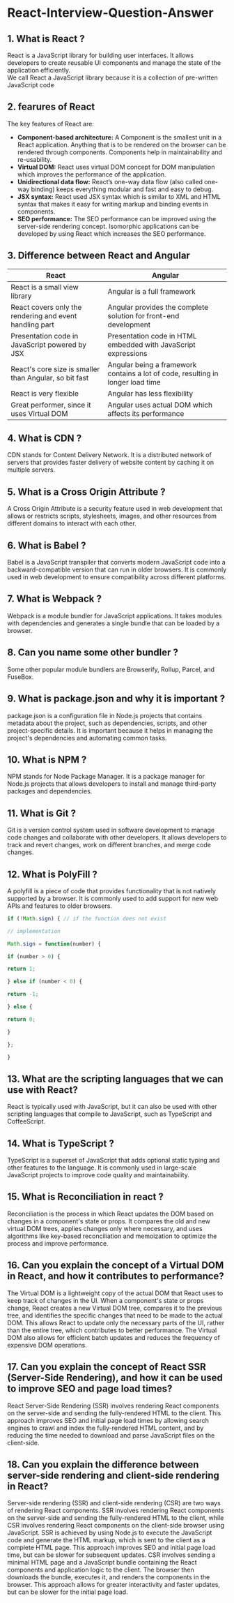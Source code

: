 # React-Interview-Question-Answer

## 1. What is React ?  
React is a JavaScript library for building user interfaces. It allows developers to create reusable UI components and manage the state of the application efficiently.\
We call React a JavaScript library because it is a collection of pre-written JavaScript code

## 2. fearures of React 
The key features of React are:

* **Component-based architecture:** A Component is the smallest unit in a React application. Anything that is to be rendered on the browser can be rendered through components. Components help in maintainability and re-usability.
* __Virtual DOM:__ React uses virtual DOM concept for DOM manipulation which improves the performance of the application.
* __Unidirectional data flow:__  React’s one-way data flow (also called one-way binding) keeps everything modular and fast and easy to debug.
* __JSX syntax:__ React used JSX syntax which is similar to XML and HTML syntax that makes it easy for writing markup and binding events in components. 
* __SEO performance:__ The SEO performance can be improved using the server-side rendering concept.  Isomorphic applications can be developed by using React which increases the SEO performance.

## 3. Difference between  React and Angular
  React  | Angular
------------- | -------------
React is a small view library  | Angular is a full framework
React covers only the rendering and event handling part	  | Angular provides the complete solution for front-end development
Presentation code in JavaScript powered by JSX | Presentation code in HTML embedded with JavaScript expressions
React's core size is smaller than Angular, so bit fast | Angular being a framework contains a lot of code, resulting in longer load time
React is very flexible | Angular has less flexibility
Great performer, since it uses Virtual DOM | Angular uses actual DOM which affects its performance

## 4. What is CDN ?
CDN stands for Content Delivery Network. It is a distributed network of servers that provides faster delivery of website content by caching it on multiple servers.

## 5. What is a Cross Origin Attribute ?
A Cross Origin Attribute is a security feature used in web development that allows or restricts scripts, stylesheets, images, and other resources from different domains to interact with each other.

## 6. What is Babel ?
Babel is a JavaScript transpiler that converts modern JavaScript code into a backward-compatible version that can run in older browsers. It is commonly used in web development to ensure compatibility across different platforms.

## 7. What is Webpack ?
Webpack is a module bundler for JavaScript applications. It takes modules with dependencies and generates a single bundle that can be loaded by a browser.

## 8. Can you name some other bundler ?
Some other popular module bundlers are Browserify, Rollup, Parcel, and FuseBox.

## 9. What is package.json and why it is important ?
package.json is a configuration file in Node.js projects that contains metadata about the project, such as dependencies, scripts, and other project-specific details. It is important because it helps in managing the project's dependencies and automating common tasks.

## 10. What is NPM ?
NPM stands for Node Package Manager. It is a package manager for Node.js projects that allows developers to install and manage third-party packages and dependencies.

## 11. What is Git ?
Git is a version control system used in software development to manage code changes and collaborate with other developers. It allows developers to track and revert changes, work on different branches, and merge code changes.

## 12. What is PolyFill ?
A polyfill is a piece of code that provides functionality that is not natively supported by a browser. It is commonly used to add support for new web APIs and features to older browsers.

```JavaScript
if (!Math.sign) { // if the function does not exist

// implementation

Math.sign = function(number) {

if (number > 0) {

return 1;

} else if (number < 0) {

return -1;

} else {

return 0;

}

};

}
```

## 13. What are the scripting languages that we can use with React?
React is typically used with JavaScript, but it can also be used with other scripting languages that compile to JavaScript, such as TypeScript and CoffeeScript.

## 14. What is TypeScript ?
TypeScript is a superset of JavaScript that adds optional static typing and other features to the language. It is commonly used in large-scale JavaScript projects to improve code quality and maintainability.

## 15. What is Reconciliation in react ?
Reconciliation is the process in which React updates the DOM based on changes in a component's state or props. It compares the old and new virtual DOM trees, applies changes only where necessary, and uses algorithms like key-based reconciliation and memoization to optimize the process and improve performance.

## 16. Can you explain the concept of a Virtual DOM in React, and how it contributes to performance?
The Virtual DOM is a lightweight copy of the actual DOM that React uses to keep track of changes in the UI. When a component's state or props change, React creates a new Virtual DOM tree, compares it to the previous tree, and identifies the specific changes that need to be made to the actual DOM. This allows React to update only the necessary parts of the UI, rather than the entire tree, which contributes to better performance. The Virtual DOM also allows for efficient batch updates and reduces the frequency of expensive DOM operations.


## 17. Can you explain the concept of React SSR (Server-Side Rendering), and how it can be used to improve SEO and page load times? ##
React Server-Side Rendering (SSR) involves rendering React components on the server-side and sending the fully-rendered HTML to the client. This approach improves SEO and initial page load times by allowing search engines to crawl and index the fully-rendered HTML content, and by reducing the time needed to download and parse JavaScript files on the client-side.

## 18. Can you explain the difference between server-side rendering and client-side rendering in React? ##
Server-side rendering (SSR) and client-side rendering (CSR) are two ways of rendering React components. SSR involves rendering React components on the server-side and sending the fully-rendered HTML to the client, while CSR involves rendering React components on the client-side browser using JavaScript. SSR is achieved by using Node.js to execute the JavaScript code and generate the HTML markup, which is sent to the client as a complete HTML page. This approach improves SEO and initial page load time, but can be slower for subsequent updates. CSR involves sending a minimal HTML page and a JavaScript bundle containing the React components and application logic to the client. The browser then downloads the bundle, executes it, and renders the components in the browser. This approach allows for greater interactivity and faster updates, but can be slower for the initial page load.
